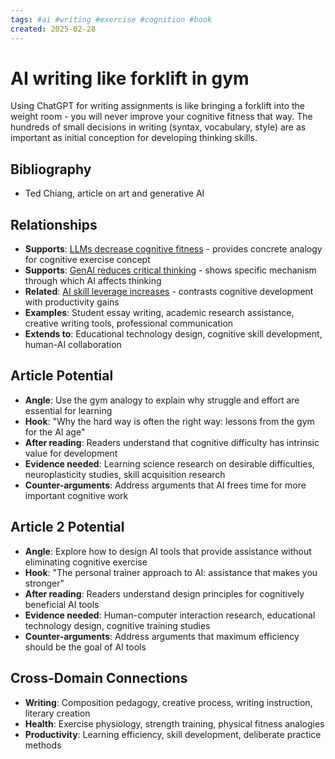 ```yaml
---
tags: #ai #writing #exercise #cognition #book
created: 2025-02-28
---
```


# AI writing like forklift in gym

Using ChatGPT for writing assignments is like bringing a forklift into the weight room - you will never improve your cognitive fitness that way. The hundreds of small decisions in writing (syntax, vocabulary, style) are as important as initial conception for developing thinking skills.

## Bibliography

- Ted Chiang, article on art and generative AI

## Relationships
- **Supports**: [LLMs decrease cognitive fitness](ai-cognitive-fitness-decline.md) - provides concrete analogy for cognitive exercise concept
- **Supports**: [GenAI reduces critical thinking](ai-critical-thinking-decline.md) - shows specific mechanism through which AI affects thinking
- **Related**: [AI skill leverage increases](ai-skill-leverage-amplifies.md) - contrasts cognitive development with productivity gains
- **Examples**: Student essay writing, academic research assistance, creative writing tools, professional communication
- **Extends to**: Educational technology design, cognitive skill development, human-AI collaboration

## Article Potential
- **Angle**: Use the gym analogy to explain why struggle and effort are essential for learning
- **Hook**: "Why the hard way is often the right way: lessons from the gym for the AI age"
- **After reading**: Readers understand that cognitive difficulty has intrinsic value for development
- **Evidence needed**: Learning science research on desirable difficulties, neuroplasticity studies, skill acquisition research
- **Counter-arguments**: Address arguments that AI frees time for more important cognitive work

## Article 2 Potential
- **Angle**: Explore how to design AI tools that provide assistance without eliminating cognitive exercise
- **Hook**: "The personal trainer approach to AI: assistance that makes you stronger"
- **After reading**: Readers understand design principles for cognitively beneficial AI tools
- **Evidence needed**: Human-computer interaction research, educational technology design, cognitive training studies
- **Counter-arguments**: Address arguments that maximum efficiency should be the goal of AI tools

## Cross-Domain Connections
- **Writing**: Composition pedagogy, creative process, writing instruction, literary creation
- **Health**: Exercise physiology, strength training, physical fitness analogies
- **Productivity**: Learning efficiency, skill development, deliberate practice methods